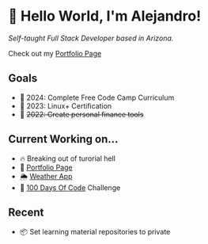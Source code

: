 # :wave: Hello World, I'm Alejandro! 

_Self-taught Full Stack Developer based in Arizona._

Check out my [Portfolio Page](https://aatayde.github.io)

## Goals

- :dart: 2024: Complete Free Code Camp Curriculum
- :dart: 2023: Linux+ Certification
- :dart: ~~2022: Create personal finance tools~~

## Current Working on...

- :fire: Breaking out of turorial hell
- :wrench: [Portfolio Page](https://aatayde.github.io)
- :sun_behind_rain_cloud: [Weather App](https://aatayde.github.io/Weather-App)
- :100: [100 Days Of Code](https://aatayde.github.io/100DaysOfCode) Challenge


## Recent
- :package: Set learning material repositories to private


